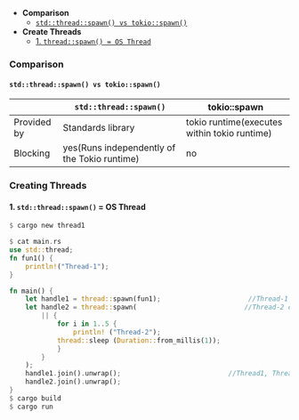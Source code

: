 - **Comparison**
  - [`std::thread::spawn() vs tokio::spawn()`](#vs1)
- **Create Threads**
  - [1. `thread::spawn() = OS Thread`](#ts)

### Comparison
<a name=vs1></a>
#### `std::thread::spawn() vs tokio::spawn()`
| | `std::thread::spawn()` | tokio::spawn |
|---|---|---|
| Provided by | Standards library | tokio runtime(executes within tokio runtime) |
| Blocking | yes(Runs independently of the Tokio runtime) | no |


### Creating Threads
<a name=ts></a>
#### 1. `std::thread::spawn()` = OS Thread
```rs
$ cargo new thread1

$ cat main.rs
use std::thread;
fn fun1() {
	println!("Thread-1");
}

fn main() {
	let handle1 = thread::spawn(fun1);                      //Thread-1
	let handle2 = thread::spawn(                           //Thread-2 created using closure       
		|| {
		    for i in 1..5 {
		    	println! ("Thread-2");
			thread::sleep (Duration::from_millis(1));
		    }
		}
	);
	handle1.join().unwrap();                           //Thread1, Thread2 are joinable. main will not exit without t1,t2
	handle2.join().unwrap();
}
$ cargo build
$ cargo run
```


